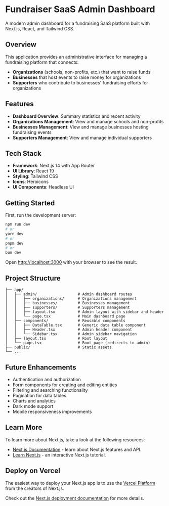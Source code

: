 # Fundraiser SaaS Admin Dashboard

A modern admin dashboard for a fundraising SaaS platform built with Next.js, React, and Tailwind CSS.

## Overview

This application provides an administrative interface for managing a fundraising platform that connects:

- **Organizations** (schools, non-profits, etc.) that want to raise funds
- **Businesses** that host events to raise money for organizations
- **Supporters** who contribute to businesses' fundraising efforts for organizations

## Features

- **Dashboard Overview**: Summary statistics and recent activity
- **Organizations Management**: View and manage schools and non-profits
- **Businesses Management**: View and manage businesses hosting fundraising events
- **Supporters Management**: View and manage individual supporters

## Tech Stack

- **Framework**: Next.js 14 with App Router
- **UI Library**: React 19
- **Styling**: Tailwind CSS
- **Icons**: Heroicons
- **UI Components**: Headless UI

## Getting Started

First, run the development server:

```bash
npm run dev
# or
yarn dev
# or
pnpm dev
# or
bun dev
```

Open [http://localhost:3000](http://localhost:3000) with your browser to see the result.

## Project Structure

```
├── app/
│   ├── admin/                  # Admin dashboard routes
│   │   ├── organizations/      # Organizations management
│   │   ├── businesses/         # Businesses management
│   │   ├── supporters/         # Supporters management
│   │   ├── layout.tsx          # Admin layout with sidebar and header
│   │   └── page.tsx            # Main dashboard page
│   ├── components/             # Reusable components
│   │   ├── DataTable.tsx       # Generic data table component
│   │   ├── Header.tsx          # Admin header component
│   │   └── Sidebar.tsx         # Admin sidebar navigation
│   ├── layout.tsx              # Root layout
│   └── page.tsx                # Root page (redirects to admin)
├── public/                     # Static assets
└── ...
```

## Future Enhancements

- Authentication and authorization
- Form components for creating and editing entities
- Filtering and searching functionality
- Pagination for data tables
- Charts and analytics
- Dark mode support
- Mobile responsiveness improvements

## Learn More

To learn more about Next.js, take a look at the following resources:

- [Next.js Documentation](https://nextjs.org/docs) - learn about Next.js features and API.
- [Learn Next.js](https://nextjs.org/learn) - an interactive Next.js tutorial.

## Deploy on Vercel

The easiest way to deploy your Next.js app is to use the [Vercel Platform](https://vercel.com/new?utm_medium=default-template&filter=next.js&utm_source=create-next-app&utm_campaign=create-next-app-readme) from the creators of Next.js.

Check out the [Next.js deployment documentation](https://nextjs.org/docs/app/building-your-application/deploying) for more details.
